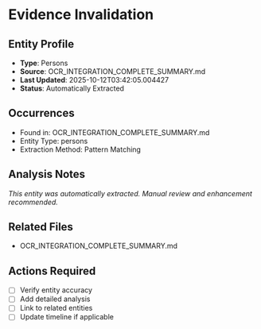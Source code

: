 # Evidence Invalidation

## Entity Profile
- **Type**: Persons
- **Source**: OCR_INTEGRATION_COMPLETE_SUMMARY.md
- **Last Updated**: 2025-10-12T03:42:05.004427
- **Status**: Automatically Extracted

## Occurrences
- Found in: OCR_INTEGRATION_COMPLETE_SUMMARY.md
- Entity Type: persons
- Extraction Method: Pattern Matching

## Analysis Notes
*This entity was automatically extracted. Manual review and enhancement recommended.*

## Related Files
- OCR_INTEGRATION_COMPLETE_SUMMARY.md

## Actions Required
- [ ] Verify entity accuracy
- [ ] Add detailed analysis
- [ ] Link to related entities
- [ ] Update timeline if applicable
